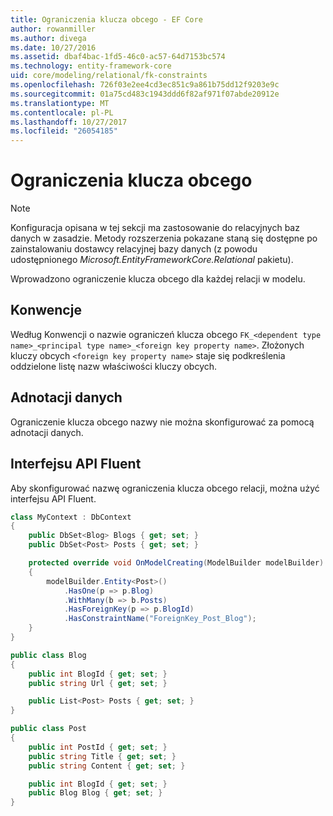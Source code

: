 ```yaml
---
title: Ograniczenia klucza obcego - EF Core
author: rowanmiller
ms.author: divega
ms.date: 10/27/2016
ms.assetid: dbaf4bac-1fd5-46c0-ac57-64d7153bc574
ms.technology: entity-framework-core
uid: core/modeling/relational/fk-constraints
ms.openlocfilehash: 726f03e2ee4cd3ec851c9a861b75dd12f9203e9c
ms.sourcegitcommit: 01a75cd483c1943ddd6f82af971f07abde20912e
ms.translationtype: MT
ms.contentlocale: pl-PL
ms.lasthandoff: 10/27/2017
ms.locfileid: "26054185"
---
```

# <a name="foreign-key-constraints"></a>Ograniczenia klucza obcego

> [!NOTE]  
> Konfiguracja opisana w tej sekcji ma zastosowanie do relacyjnych baz danych w zasadzie. Metody rozszerzenia pokazane staną się dostępne po zainstalowaniu dostawcy relacyjnej bazy danych (z powodu udostępnionego *Microsoft.EntityFrameworkCore.Relational* pakietu).

Wprowadzono ograniczenie klucza obcego dla każdej relacji w modelu.

## <a name="conventions"></a>Konwencje

Według Konwencji o nazwie ograniczeń klucza obcego `FK_<dependent type name>_<principal type name>_<foreign key property name>`. Złożonych kluczy obcych `<foreign key property name>` staje się podkreślenia oddzielone listę nazw właściwości kluczy obcych.

## <a name="data-annotations"></a>Adnotacji danych

Ograniczenie klucza obcego nazwy nie można skonfigurować za pomocą adnotacji danych.

## <a name="fluent-api"></a>Interfejsu API Fluent

Aby skonfigurować nazwę ograniczenia klucza obcego relacji, można użyć interfejsu API Fluent.

<!-- [!code-csharp[Main](samples/core/relational/Modeling/FluentAPI/Samples/Relational/RelationshipConstraintName.cs?highlight=12)] -->
``` csharp
class MyContext : DbContext
{
    public DbSet<Blog> Blogs { get; set; }
    public DbSet<Post> Posts { get; set; }

    protected override void OnModelCreating(ModelBuilder modelBuilder)
    {
        modelBuilder.Entity<Post>()
            .HasOne(p => p.Blog)
            .WithMany(b => b.Posts)
            .HasForeignKey(p => p.BlogId)
            .HasConstraintName("ForeignKey_Post_Blog");
    }
}

public class Blog
{
    public int BlogId { get; set; }
    public string Url { get; set; }

    public List<Post> Posts { get; set; }
}

public class Post
{
    public int PostId { get; set; }
    public string Title { get; set; }
    public string Content { get; set; }

    public int BlogId { get; set; }
    public Blog Blog { get; set; }
}
```
